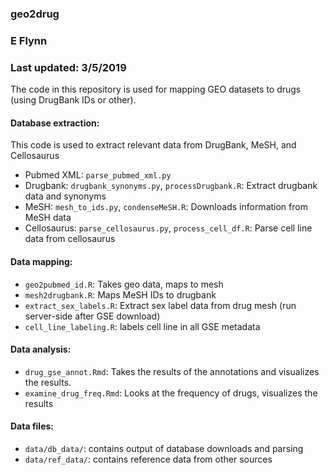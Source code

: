 
### geo2drug
### E Flynn
### Last updated: 3/5/2019

The code in this repository is used for mapping GEO datasets to drugs (using DrugBank IDs or other).

#### Database extraction:
This code is used to extract relevant data from DrugBank, MeSH, and Cellosaurus
* Pubmed XML: `parse_pubmed_xml.py`
* Drugbank: `drugbank_synonyms.py`, `processDrugbank.R`: Extract drugbank data and synonyms
* MeSH: `mesh_to_ids.py`, `condenseMeSH.R`: Downloads information from MeSH data
* Cellosaurus: `parse_cellosaurus.py`, `process_cell_df.R`: Parse cell line data from cellosaurus

#### Data mapping:
* `geo2pubmed_id.R`: Takes geo data, maps to mesh
* `mesh2drugbank.R`: Maps MeSH IDs to drugbank
* `extract_sex_labels.R`: Extract sex label data from drug mesh (run server-side after GSE download)
* `cell_line_labeling.R`: labels cell line in all GSE metadata

#### Data analysis:
* `drug_gse_annot.Rmd`: Takes the results of the annotations and visualizes the results.
* `examine_drug_freq.Rmd`: Looks at the frequency of drugs, visualizes the results

#### Data files:
 * `data/db_data/`: contains output of database downloads and parsing
 * `data/ref_data/`: contains reference data from other sources
 